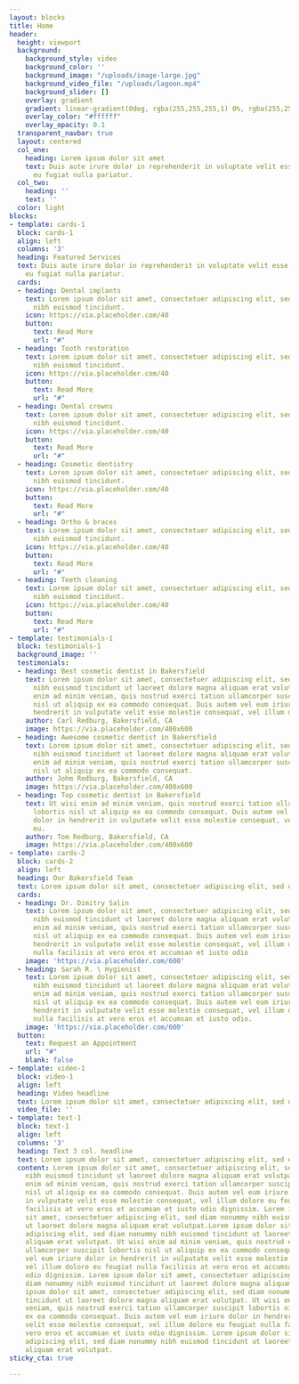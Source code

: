 ```yaml
---
layout: blocks
title: Home
header:
  height: viewport
  background:
    background_style: video
    background_color: ''
    background_image: "/uploads/image-large.jpg"
    background_video_file: "/uploads/lagoon.mp4"
    background_slider: []
    overlay: gradient
    gradient: linear-gradient(0deg, rgba(255,255,255,1) 0%, rgba(255,255,255,0) 50%);
    overlay_color: "#ffffff"
    overlay_opacity: 0.1
  transparent_navbar: true
  layout: centered
  col_one:
    heading: Lorem ipsum dolor sit amet
    text: Duis aute irure dolor in reprehenderit in voluptate velit esse cillum dolore
      eu fugiat nulla pariatur.
  col_two:
    heading: ''
    text: ''
  color: light
blocks:
- template: cards-1
  block: cards-1
  align: left
  columns: '3'
  heading: Featured Services
  text: Duis aute irure dolor in reprehenderit in voluptate velit esse cillum dolore
    eu fugiat nulla pariatur.
  cards:
  - heading: Dental implants
    text: Lorem ipsum dolor sit amet, consectetuer adipiscing elit, sed diam nonummy
      nibh euismod tincidunt.
    icon: https://via.placeholder.com/40
    button:
      text: Read More
      url: "#"
  - heading: Tooth restoration
    text: Lorem ipsum dolor sit amet, consectetuer adipiscing elit, sed diam nonummy
      nibh euismod tincidunt.
    icon: https://via.placeholder.com/40
    button:
      text: Read More
      url: "#"
  - heading: Dental crowns
    text: Lorem ipsum dolor sit amet, consectetuer adipiscing elit, sed diam nonummy
      nibh euismod tincidunt.
    icon: https://via.placeholder.com/40
    button:
      text: Read More
      url: "#"
  - heading: Cosmetic dentistry
    text: Lorem ipsum dolor sit amet, consectetuer adipiscing elit, sed diam nonummy
      nibh euismod tincidunt.
    icon: https://via.placeholder.com/40
    button:
      text: Read More
      url: "#"
  - heading: Ortho & braces
    text: Lorem ipsum dolor sit amet, consectetuer adipiscing elit, sed diam nonummy
      nibh euismod tincidunt.
    icon: https://via.placeholder.com/40
    button:
      text: Read More
      url: "#"
  - heading: Teeth cleaning
    text: Lorem ipsum dolor sit amet, consectetuer adipiscing elit, sed diam nonummy
      nibh euismod tincidunt.
    icon: https://via.placeholder.com/40
    button:
      text: Read More
      url: "#"
- template: testimonials-1
  block: testimonials-1
  background_image: ''
  testimonials:
  - heading: Best cosmetic dentist in Bakersfield
    text: Lorem ipsum dolor sit amet, consectetuer adipiscing elit, sed diam nonummy
      nibh euismod tincidunt ut laoreet dolore magna aliquam erat volutpat. Ut wisi
      enim ad minim veniam, quis nostrud exerci tation ullamcorper suscipit lobortis
      nisl ut aliquip ex ea commodo consequat. Duis autem vel eum iriure dolor in
      hendrerit in vulputate velit esse molestie consequat, vel illum dolore eu.
    author: Carl Redburg, Bakersfield, CA
    image: https://via.placeholder.com/400x600
  - heading: Awesome cosmetic dentist in Bakersfield
    text: Lorem ipsum dolor sit amet, consectetuer adipiscing elit, sed diam nonummy
      nibh euismod tincidunt ut laoreet dolore magna aliquam erat volutpat. Ut wisi
      enim ad minim veniam, quis nostrud exerci tation ullamcorper suscipit lobortis
      nisl ut aliquip ex ea commodo consequat.
    author: Johm Redburg, Bakersfield, CA
    image: https://via.placeholder.com/400x600
  - heading: Top cosmetic dentist in Bakersfield
    text: Ut wisi enim ad minim veniam, quis nostrud exerci tation ullamcorper suscipit
      lobortis nisl ut aliquip ex ea commodo consequat. Duis autem vel eum iriure
      dolor in hendrerit in vulputate velit esse molestie consequat, vel illum dolore
      eu.
    author: Tom Redburg, Bakersfield, CA
    image: https://via.placeholder.com/400x600
- template: cards-2
  block: cards-2
  align: left
  heading: Our Bakersfield Team
  text: Lorem ipsum dolor sit amet, consectetuer adipiscing elit, sed diam
  cards:
  - heading: Dr. Dimitry Salin
    text: Lorem ipsum dolor sit amet, consectetuer adipiscing elit, sed diam nonummy
      nibh euismod tincidunt ut laoreet dolore magna aliquam erat volutpat. Ut wisi
      enim ad minim veniam, quis nostrud exerci tation ullamcorper suscipit lobortis
      nisl ut aliquip ex ea commodo consequat. Duis autem vel eum iriure dolor in
      hendrerit in vulputate velit esse molestie consequat, vel illum dolore eu feugiat
      nulla facilisis at vero eros et accumsan et iusto odio
    image: 'https://via.placeholder.com/600'
  - heading: Sarah R. \ Hygienist
    text: Lorem ipsum dolor sit amet, consectetuer adipiscing elit, sed diam nonummy
      nibh euismod tincidunt ut laoreet dolore magna aliquam erat volutpat. Ut wisi
      enim ad minim veniam, quis nostrud exerci tation ullamcorper suscipit lobortis
      nisl ut aliquip ex ea commodo consequat. Duis autem vel eum iriure dolor in
      hendrerit in vulputate velit esse molestie consequat, vel illum dolore eu feugiat
      nulla facilisis at vero eros et accumsan et iusto odio.
    image: 'https://via.placeholder.com/600'
  button:
    text: Request an Appointment
    url: "#"
    blank: false
- template: video-1
  block: video-1
  align: left
  heading: Video headline
  text: Lorem ipsum dolor sit amet, consectetuer adipiscing elit, sed diam
  video_file: ''
- template: text-1
  block: text-1
  align: left
  columns: '3'
  heading: Text 3 col. headline
  text: Lorem ipsum dolor sit amet, consectetuer adipiscing elit, sed diam
  content: Lorem ipsum dolor sit amet, consectetuer adipiscing elit, sed diam nonummy
    nibh euismod tincidunt ut laoreet dolore magna aliquam erat volutpat. Ut wisi
    enim ad minim veniam, quis nostrud exerci tation ullamcorper suscipit lobortis
    nisl ut aliquip ex ea commodo consequat. Duis autem vel eum iriure dolor in hendrerit
    in vulputate velit esse molestie consequat, vel illum dolore eu feugiat nulla
    facilisis at vero eros et accumsan et iusto odio dignissim. Lorem ipsum dolor
    sit amet, consectetuer adipiscing elit, sed diam nonummy nibh euismod tincidunt
    ut laoreet dolore magna aliquam erat volutpat.Lorem ipsum dolor sit amet, consectetuer
    adipiscing elit, sed diam nonummy nibh euismod tincidunt ut laoreet dolore magna
    aliquam erat volutpat. Ut wisi enim ad minim veniam, quis nostrud exerci tation
    ullamcorper suscipit lobortis nisl ut aliquip ex ea commodo consequat. Duis autem
    vel eum iriure dolor in hendrerit in vulputate velit esse molestie consequat,
    vel illum dolore eu feugiat nulla facilisis at vero eros et accumsan et iusto
    odio dignissim. Lorem ipsum dolor sit amet, consectetuer adipiscing elit, sed
    diam nonummy nibh euismod tincidunt ut laoreet dolore magna aliquam erat volutpat.Lorem
    ipsum dolor sit amet, consectetuer adipiscing elit, sed diam nonummy nibh euismod
    tincidunt ut laoreet dolore magna aliquam erat volutpat. Ut wisi enim ad minim
    veniam, quis nostrud exerci tation ullamcorper suscipit lobortis nisl ut aliquip
    ex ea commodo consequat. Duis autem vel eum iriure dolor in hendrerit in vulputate
    velit esse molestie consequat, vel illum dolore eu feugiat nulla facilisis at
    vero eros et accumsan et iusto odio dignissim. Lorem ipsum dolor sit amet, consectetuer
    adipiscing elit, sed diam nonummy nibh euismod tincidunt ut laoreet dolore magna
    aliquam erat volutpat.
sticky_cta: true

---
```

